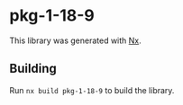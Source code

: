 # pkg-1-18-9

This library was generated with [Nx](https://nx.dev).

## Building

Run `nx build pkg-1-18-9` to build the library.
